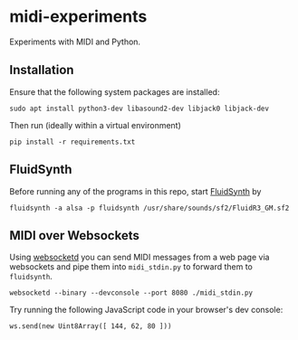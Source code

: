 # midi-experiments
Experiments with MIDI and Python.

## Installation

Ensure that the following system packages are installed:

    sudo apt install python3-dev libasound2-dev libjack0 libjack-dev

Then run (ideally within a virtual environment)

    pip install -r requirements.txt

## FluidSynth

Before running any of the programs in this repo, start [FluidSynth](https://www.fluidsynth.org) by 

    fluidsynth -a alsa -p fluidsynth /usr/share/sounds/sf2/FluidR3_GM.sf2

## MIDI over Websockets

Using [websocketd](https://github.com/joewalnes/websocketd) you can send MIDI messages
from a web page via websockets and pipe them into `midi_stdin.py` to forward them to `fluidsynth`.

    websocketd --binary --devconsole --port 8080 ./midi_stdin.py

Try running the following JavaScript code in your browser's dev console:

    ws.send(new Uint8Array([ 144, 62, 80 ]))